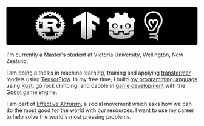 [![logos.png](./logos.png)](https://github.com/maxeonyx?tab=repositories)


I'm currently a Master's student at Victoria University, Wellington, New Zealand.

I am doing a thesis in machine learning, training and applying [transformer](https://en.wikipedia.org/wiki/Transformer_(machine_learning_model)) models using [TensorFlow](https://www.tensorflow.org/). In my free time, I build [my programming language](https://github.com/maxeonyx/kal) using [Rust](https://www.rust-lang.org/), go rock climbing, and dabble in [game development](https://maxeonyx.itch.io/) with the [Godot](https://godotengine.org/) game engine.

I am part of [Effective Altruism](https://www.effectivealtruism.org/), a social movement which asks how we can do the most good for the world with our resources. I want to use my career to help solve the world's most pressing problems.
